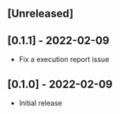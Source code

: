 ## [Unreleased]

## [0.1.1] - 2022-02-09

- Fix a execution report issue
## [0.1.0] - 2022-02-09

- Initial release
